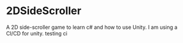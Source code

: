 # 2DSideScroller
A 2D side-scroller game to learn c# and how to use Unity.
I am using a CI/CD for unity.
testing ci
